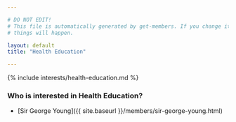 ```yaml
---

# DO NOT EDIT!
# This file is automatically generated by get-members. If you change it, bad
# things will happen.

layout: default
title: "Health Education"

---
```


{% include interests/health-education.md %}

### Who is interested in Health Education?


* [Sir George Young]({{ site.baseurl }}/members/sir-george-young.html)
